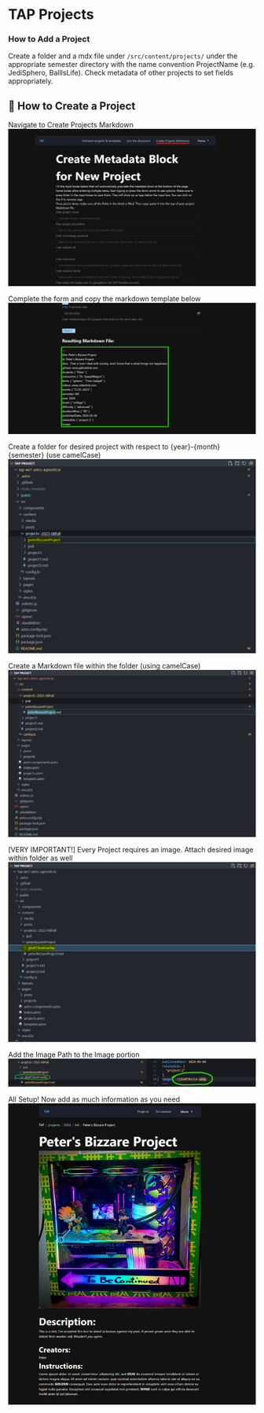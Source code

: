 
# TAP Projects


### How to Add a Project
Create a folder and a mdx file under `/src/content/projects/` under the appropriate semester directory with the name convention ProjectName (e.g. JediSphero, BallIsLife). Check metadata of other projects to set fields appropriately.

## 👀 How to Create a Project
Navigate to Create Projects Markdown
![Project Markdownpage](./README-Projects/CreateMarkdownPage.png)

Complete the form and copy the markdown template below
![Markdown Template](./README-Projects/mdtemplate.png)

Create a folder for desired project with respect to {year}-{month}{semester} (use camelCase)
![Create Directory](./README-Projects/mkdirProject.png)

Create a Markdown file within the folder (using camelCase)
![Create Markdown File](./README-Projects/createMDfile.png)

[VERY IMPORTANT!] Every Project requires an image. Attach desired image within folder as well
![Add Image ](./README-Projects/addImg.png)

Add the Image Path to the Image portion
![Add Image Path](./README-Projects/imgPath.png)

All Setup! Now add as much information as you need
![Complete MD](./README-Projects/completeMD.png)